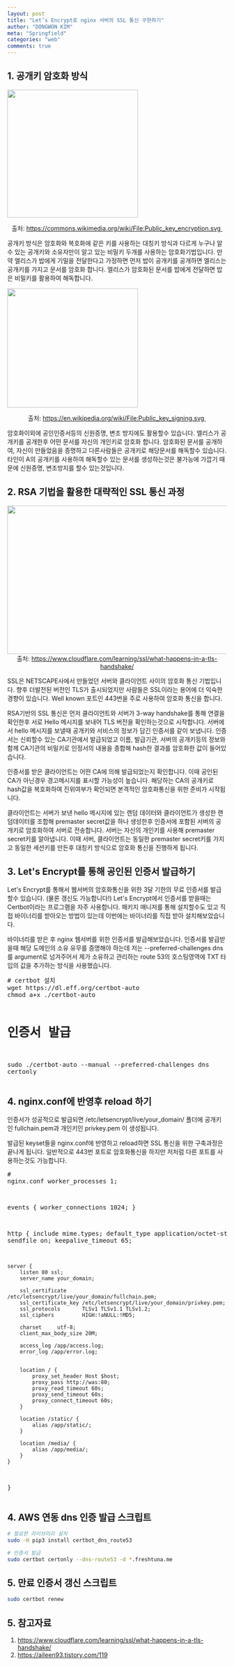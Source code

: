 ```yaml
---
layout: post
title: "Let’s Encrypt로 nginx 서버의 SSL 통신 구현하기"
author: "DONGWON KIM"
meta: "Springfield"
categories: "web"
comments: true
---
```


<h2>1. 공개키 암호화 방식</h2><p><img class="alignnone size-medium wp-image-475 aligncenter" src="https://lunacircle4.github.io/img/2020/10/07/SSL/1.png" alt="" width="300" height="293" /></p><p style="text-align: center;">출처: <a href="https://commons.wikimedia.org/wiki/File:Public_key_encryption.svg ">https://commons.wikimedia.org/wiki/File:Public_key_encryption.svg </a></p><p>공개키 방식은 암호화와 복호화에 같은 키를 사용하는 대칭키 방식과 다르게 누구나 알수 있는 공개키와 소유자만이 알고 있는 비밀키 두개를 사용하는 암호화기법입니다. 만약 엘리스가 밥에게 기밀을 전달한다고 가정하면 먼저 밥이 공개키를 공개하면 엘리스는 공개키를 가지고 문서를 암호화 합니다. 엘리스가 암호화된 문서를 밥에게 전달하면 밥은 비밀키를 활용하여 해독합니다.</p><p><img class="alignnone size-medium wp-image-476 aligncenter" src="https://lunacircle4.github.io/img/2020/10/07/SSL/2.png" alt="" width="300" height="273" /></p><p style="text-align: center;">출처: <a href="https://en.wikipedia.org/wiki/File:Public_key_signing.svg">https://en.wikipedia.org/wiki/File:Public_key_signing.svg </a></p><p>암호화이외에 공인인증서등의 신원증명, 변조 방지에도 활용할수 있습니다. 엘리스가 공개키를 공개한후 어떤 문서를 자신의 개인키로 암호화 합니다. 암호화된 문서를 공개하여, 자신이 만들었음을 증명하고 다른사람들은 공개키로 해당문서를 해독할수 있습니다. 타인이 A의 공개키를 사용하여 해독할수 있는 문서를 생성하는것은 불가능에 가깝기 때문에 신원증명, 변조방지를 할수 있는것입니다.</p><h2>2. RSA 기법을 활용한 대략적인 SSL 통신 과정</h2><p style="text-align: center;"><img class="alignnone wp-image-487" src="https://lunacircle4.github.io/img/2020/10/07/SSL/3.png" alt="" width="596" height="340" />출처: <a href="https://www.cloudflare.com/learning/ssl/what-happens-in-a-tls-handshake/">https://www.cloudflare.com/learning/ssl/what-happens-in-a-tls-handshake/</a></p><p>SSL은 NETSCAPE사에서 만들었던 서버와 클라이언트 사이의 암호화 통신 기법입니다. 향후 더발전된 버전인 TLS가 출시되었지만 사람들은 SSL이라는 용어에 더 익숙한 경향이 있습니다. Well known 포트인 443번을 주로 사용하여 암호화 통신을 합니다.</p><p>RSA기반의 SSL 통신은 먼저 클라이언트와 서버가 3-way handshake를 통해 연결을 확인한후 서로 Hello 메시지를 보내어 TLS 버전을 확인하는것으로 시작합니다. 서버에서 hello 메시지를 보낼때 공개키와 서비스의 정보가 담긴 인증서를 같이 보냅니다. 인증서는 신뢰할수 있는 CA기관에서 발급되었고 이름, 발급기관, 서버의 공개키등의 정보와 함께 CA기관의 비밀키로 인정서의 내용을 종합해 hash한 결과를 암호화한 값이 들어있습니다.</p><p>인증서를 받은 클라이언트는 어떤 CA에 의해 발급되었는지 확인합니다. 이때 공인된 CA가 아닌경우 경고메시지를 표시할 가능성이 높습니다. 해당하는 CA의 공개키로 hash값을 복호화하여 진위여부가 확인되면 본격적인 암호화통신을 위한 준비가 시작됩니다.</p><p>클라이언트는 서버가 보낸 hello 메시지에 있는 랜덤 데이터와 클라이언트가 생성한 랜덤데이터를 조합해 premaster secret값을 하나 생성한후 인증서에 포함된 서버의 공개키로 암호화하여 서버로 전송합니다. 서버는 자신의 개인키를 사용해 premaster secret키를 알아냅니다. 이때 서버, 클라이언트는 동일한 premaster secret키를 가지고 동일한 세션키를 만든후 대칭키 방식으로 암호화 통신을 진행하게 됩니다.</p><h2>3. Let's Encrypt를 통해 공인된 인증서 발급하기</h2><p>Let's Encrypt를 통해서 웹서버의 암호화통신을 위한 3달 기한의 무료 인증서를 발급할수 있습니다. (물론 갱신도 가능합니다!) Let's Encrypt에서 인증서를 받을때는 Certbot이라는 프로그램을 자주 사용합니다. 패키지 매니저를 통해 설치할수도 있고 직접 바이너리를 받아오는 방법이 있는데 이번에는 바이너리를 직접 받아 설치해보았습니다.</p><p>바이너리를 받은 후 nginx 웹서버를 위한 인증서를 발급해보았습니다. 인증서를 발급받을때 해당 도메인의 소유 유무를 증명해야 하는데 저는 --preferred-challenges dns 를 argument로 넘겨주어서 제가 소유하고 관리하는 route 53의 호스팅영역에 TXT 타입의 값을 추가하는 방식을 사용했습니다.</p><pre class="EnlighterJSRAW" data-enlighter-language="generic"># certbot 설치
wget https://dl.eff.org/certbot-auto
chmod a+x ./certbot-auto

# 인증서 발급
sudo ./certbot-auto --manual --preferred-challenges dns certonly</pre><h2>4. nginx.conf에 반영후 reload 하기</h2><p>인증서가 성공적으로 발급되면 /etc/letsencrypt/live/your_domain/ 폴더에 공개키인 fullchain.pem과 개인키인 privkey.pem 이 생성됩니다.</p><p>발급된 keyset들을 nginx.conf에 반영하고 reload하면 SSL 통신을 위한 구축과정은 끝나게 됩니다. 일반적으로 443번 포트로 암호화통신을 하지만 저처럼 다른 포트를 사용하는것도 가능합니다.</p><pre class="EnlighterJSRAW" data-enlighter-language="generic"># nginx.conf
worker_processes  1;

events {
    worker_connections  1024;
}

http {
    include       mime.types;
    default_type  application/octet-stream;
    sendfile        on;
    keepalive_timeout  65;

    server {
        listen 80 ssl;
        server_name your_domain;

        ssl_certificate     /etc/letsencrypt/live/your_domain/fullchain.pem;
        ssl_certificate_key /etc/letsencrypt/live/your_domain/privkey.pem;
        ssl_protocols       TLSv1 TLSv1.1 TLSv1.2;
        ssl_ciphers         HIGH:!aNULL:!MD5;

        charset     utf-8;
        client_max_body_size 20M;

        access_log /app/access.log;
        error_log /app/error.log;


        location / {
            proxy_set_header Host $host;
            proxy_pass http://was:80;
            proxy_read_timeout 60s;
            proxy_send_timeout 60s;
            proxy_connect_timeout 60s;
        }

        location /static/ {
            alias /app/static/;
        }

        location /media/ {
            alias /app/media/;
        }
    }
}</pre>
## 4. AWS 연동 dns 인증 발급 스크립트
```sh
# 필요한 라이브러리 설치
sudo -H pip3 install certbot_dns_route53 

# 인증서 발급
sudo certbot certonly --dns-route53 -d *.freshtuna.me
```

## 5. 만료 인증서 갱신 스크립트
```sh
sudo certbot renew
```
<h2>5. 참고자료</h2><ol><li><a href="https://www.cloudflare.com/learning/ssl/what-happens-in-a-tls-handshake/">https://www.cloudflare.com/learning/ssl/what-happens-in-a-tls-handshake/</a></li><li><a href="https://aileen93.tistory.com/119">https://aileen93.tistory.com/119</a></li></ol>
